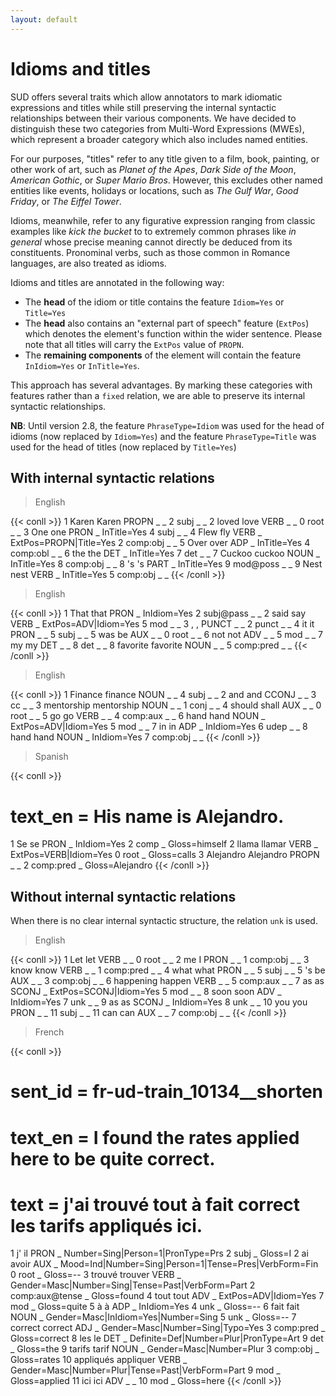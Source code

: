 ```yaml
---
layout: default
---
```

# Idioms and titles

SUD offers several traits which allow annotators to mark idiomatic expressions and titles while still preserving the internal syntactic relationships between their various components. We have decided to distinguish these two categories from Multi-Word Expressions (MWEs), which represent a broader category which also includes named entities.

For our purposes, "titles" refer to any title given to a film, book, painting, or other work of art, such as *Planet of the Apes*, *Dark Side of the Moon*, *American Gothic*, or *Super Mario Bros*. However, this excludes other named entities like events, holidays or locations, such as *The Gulf War*, *Good Friday*, or *The Eiffel Tower*.

Idioms, meanwhile, refer to any figurative expression ranging from classic examples like *kick the bucket* to to extremely common phrases like *in general* whose precise meaning cannot directly be deduced from its constituents. Pronominal verbs, such as those common in Romance languages, are also treated as idioms.

Idioms and titles are annotated in the following way:

- The **head** of the idiom or title contains the feature `Idiom=Yes` or `Title=Yes`
- The **head** also contains an "external part of speech" feature (`ExtPos`) which denotes the element's function within the wider sentence. Please note that all titles will carry the `ExtPos` value of `PROPN`.
- The **remaining components** of the element will contain the feature `InIdiom=Yes` or `InTitle=Yes`.

This approach has several advantages. By marking these categories with features rather than a `fixed` relation, we are able to preserve its internal syntactic relationships.  

**NB**: Until version 2.8, the feature `PhraseType=Idiom` was used for the head of idioms (now replaced by `Idiom=Yes`) and the feature `PhraseType=Title` was used for the head of titles (now replaced by `Title=Yes`)

## With internal syntactic relations

> English

{{< conll >}}
1	Karen	Karen	PROPN	_	_	2	subj	_	_
2	loved	love	VERB	_	_	0	root	_	_
3	One	one	PRON	_	InTitle=Yes	4	subj	_	_
4	Flew	fly	VERB	_	ExtPos=PROPN|Title=Yes	2	comp:obj	_	_
5	Over	over	ADP	_	InTitle=Yes	4	comp:obl	_	_
6	the	the	DET	_	InTitle=Yes	7	det	_	_
7	Cuckoo	cuckoo	NOUN	_	InTitle=Yes	8	comp:obj	_	_
8	's	's	PART	_	InTitle=Yes	9	mod@poss	_	_
9	Nest	nest	VERB	_	InTitle=Yes	5	comp:obj	_	_
{{< /conll >}}

> English

{{< conll >}}
1	That	that	PRON	_	InIdiom=Yes	2	subj@pass	_	_
2	said	say	VERB	_	ExtPos=ADV|Idiom=Yes	5	mod	_	_
3	,	,	PUNCT	_	_	2	punct	_	_
4	it	it	PRON	_	_	5	subj	_	_
5	was	be	AUX	_	_	0	root	_	_
6	not	not	ADV	_	_	5	mod	_	_
7	my	my	DET	_	_	8	det	_	_
8	favorite	favorite	NOUN	_	_	5	comp:pred	_	_
{{< /conll >}}

> English

{{< conll >}}
1	Finance	finance	NOUN	_	_	4	subj	_	_
2	and	and	CCONJ	_	_	3	cc	_	_
3	mentorship	mentorship	NOUN	_	_	1	conj	_	_
4	should	shall	AUX	_	_	0	root	_	_
5	go	go	VERB	_	_	4	comp:aux	_	_
6	hand	hand	NOUN	_	ExtPos=ADV|Idiom=Yes	5	mod	_	_
7	in	in	ADP	_	InIdiom=Yes	6	udep	_	_
8	hand	hand	NOUN	_	InIdiom=Yes	7	comp:obj	_	_
{{< /conll >}}


> Spanish

{{< conll >}}
# text_en = His name is Alejandro.
1	Se	se	PRON	_	InIdiom=Yes	2	comp	_	Gloss=himself
2	llama	llamar	VERB	_	ExtPos=VERB|Idiom=Yes	0	root	_	Gloss=calls
3	Alejandro	Alejandro	PROPN	_	_	2	comp:pred	_	Gloss=Alejandro
{{< /conll >}}

## Without internal syntactic relations

When there is no clear internal syntactic structure, the relation `unk` is used.

> English

{{< conll >}}
1	Let	let	VERB	_	_	0	root	_	_
2	me	I	PRON	_	_	1	comp:obj	_	_
3	know	know	VERB	_	_	1	comp:pred	_	_
4	what	what	PRON	_	_	5	subj	_	_
5	's	be	AUX	_	_	3	comp:obj	_	_
6	happening	happen	VERB	_	_	5	comp:aux	_	_
7	as	as	SCONJ	_	ExtPos=SCONJ|Idiom=Yes	5	mod	_	_
8	soon	soon	ADV	_	InIdiom=Yes	7	unk	_	_
9	as	as	SCONJ	_	InIdiom=Yes	8	unk	_	_
10	you	you	PRON	_	_	11	subj	_	_
11	can	can	AUX	_	_	7	comp:obj	_	_
{{< /conll >}}


> French

{{< conll >}}
# sent_id = fr-ud-train_10134__shorten
# text_en = I found the rates applied here to be quite correct.
# text = j'ai trouvé tout à fait correct les tarifs appliqués ici.
1	j'	il	PRON	_	Number=Sing|Person=1|PronType=Prs	2	subj	_	Gloss=I
2	ai	avoir	AUX	_	Mood=Ind|Number=Sing|Person=1|Tense=Pres|VerbForm=Fin	0	root	_	Gloss=--
3	trouvé	trouver	VERB	_	Gender=Masc|Number=Sing|Tense=Past|VerbForm=Part	2	comp:aux@tense	_	Gloss=found
4	tout	tout	ADV	_	ExtPos=ADV|Idiom=Yes	7	mod	_	Gloss=quite
5	à	à	ADP	_	InIdiom=Yes	4	unk	_	Gloss=--
6	fait	fait	NOUN	_	Gender=Masc|InIdiom=Yes|Number=Sing	5	unk	_	Gloss=--
7	correct	correct	ADJ	_	Gender=Masc|Number=Sing|Typo=Yes	3	comp:pred	_	Gloss=correct
8	les	le	DET	_	Definite=Def|Number=Plur|PronType=Art	9	det	_	Gloss=the
9	tarifs	tarif	NOUN	_	Gender=Masc|Number=Plur	3	comp:obj	_	Gloss=rates
10	appliqués	appliquer	VERB	_	Gender=Masc|Number=Plur|Tense=Past|VerbForm=Part	9	mod	_	Gloss=applied
11	ici	ici	ADV	_	_	10	mod	_	Gloss=here
{{< /conll >}}
